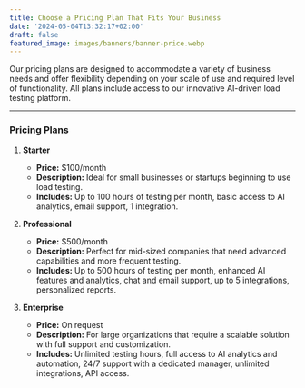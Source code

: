 ```yaml
---
title: Choose a Pricing Plan That Fits Your Business
date: '2024-05-04T13:32:17+02:00'
draft: false
featured_image: images/banners/banner-price.webp
---
```


Our pricing plans are designed to accommodate a variety of business needs and offer flexibility depending on your scale of use and required level of functionality. All plans include access to our innovative AI-driven load testing platform.

---

### Pricing Plans

1. **Starter**
    - **Price:** $100/month
    - **Description:** Ideal for small businesses or startups beginning to use load testing.
    - **Includes:** Up to 100 hours of testing per month, basic access to AI analytics, email support, 1 integration.

2. **Professional**
    - **Price:** $500/month
    - **Description:** Perfect for mid-sized companies that need advanced capabilities and more frequent testing.
    - **Includes:** Up to 500 hours of testing per month, enhanced AI features and analytics, chat and email support, up to 5 integrations, personalized reports.

3. **Enterprise**
    - **Price:** On request
    - **Description:** For large organizations that require a scalable solution with full support and customization.
    - **Includes:** Unlimited testing hours, full access to AI analytics and automation, 24/7 support with a dedicated manager, unlimited integrations, API access.
